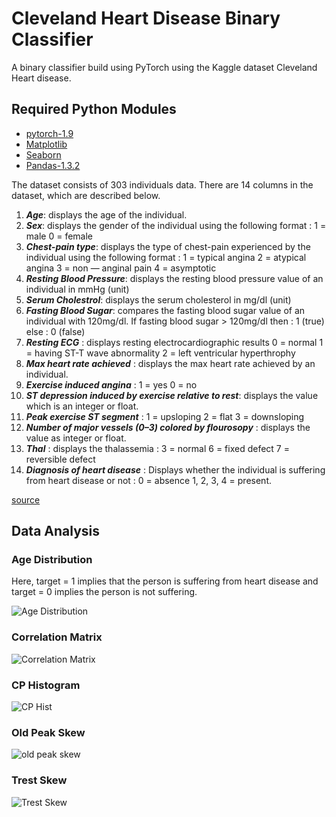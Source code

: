# Cleveland Heart Disease Binary Classifier

A binary classifier build using PyTorch using the Kaggle dataset Cleveland Heart disease.

## Required Python Modules

- [pytorch-1.9](https://github.com/pytorch/pytorch)
- [Matplotlib](https://matplotlib.org/)
- [Seaborn](https://seaborn.pydata.org/)
- [Pandas-1.3.2](https://pandas.pydata.org/)

The dataset consists of 303 individuals data. There are 14 columns in the dataset, which are described below.

1.  ***Age***: displays the age of the individual.
2.  ***Sex***: displays the gender of the individual using the following format :
    1 = male
    0 = female
3.  ***Chest-pain type***: displays the type of chest-pain experienced by the individual using the following format :
    1 = typical angina
    2 = atypical angina
    3 = non — anginal pain
    4 = asymptotic
4.  ***Resting Blood Pressure***: displays the resting blood pressure value of an individual in mmHg (unit)
5.  ***Serum Cholestrol***: displays the serum cholesterol in mg/dl (unit)
6.  ***Fasting Blood Sugar***: compares the fasting blood sugar value of an individual with 120mg/dl.
    If fasting blood sugar > 120mg/dl then : 1 (true)
    else : 0 (false)
7.  ***Resting ECG*** : displays resting electrocardiographic results
    0 = normal
    1 = having ST-T wave abnormality
    2 = left ventricular hyperthrophy
8.  ***Max heart rate achieved*** : displays the max heart rate achieved by an individual.
9.  ***Exercise induced angina*** :
    1 = yes
    0 = no
10. ***ST depression induced by exercise relative to rest***: displays the value which is an integer or float.
11. ***Peak exercise ST segment*** :
    1 = upsloping
    2 = flat
    3 = downsloping
12. ***Number of major vessels (0–3) colored by flourosopy*** : displays the value as integer or float.
13. ***Thal*** : displays the thalassemia :
    3 = normal
    6 = fixed defect
    7 = reversible defect
14. ***Diagnosis of heart disease*** : Displays whether the individual is suffering from heart disease or not :
    0 = absence
    1, 2, 3, 4 = present.

[source](https://towardsdatascience.com/heart-disease-prediction-73468d630cfc)

## Data Analysis

### Age Distribution

Here, target = 1 implies that the person is suffering from heart disease and target = 0 implies the person is not suffering.

![Age Distribution](https://github.com/surya9teja/cleveland_heart_disease/blob/master/Assets/age_distribution.png)

### Correlation Matrix

![Correlation Matrix](https://github.com/surya9teja/cleveland_heart_disease/blob/master/Assets/Correlation_Matrix.png)

### CP Histogram
![CP Hist](https://github.com/surya9teja/cleveland_heart_disease/blob/master/Assets/CP_Histogram.png)

### Old Peak Skew

![old peak skew](https://github.com/surya9teja/cleveland_heart_disease/blob/master/Assets/old_peak.png)

### Trest Skew

![Trest Skew](https://github.com/surya9teja/cleveland_heart_disease/blob/master/Assets/trest_skewd.png)
